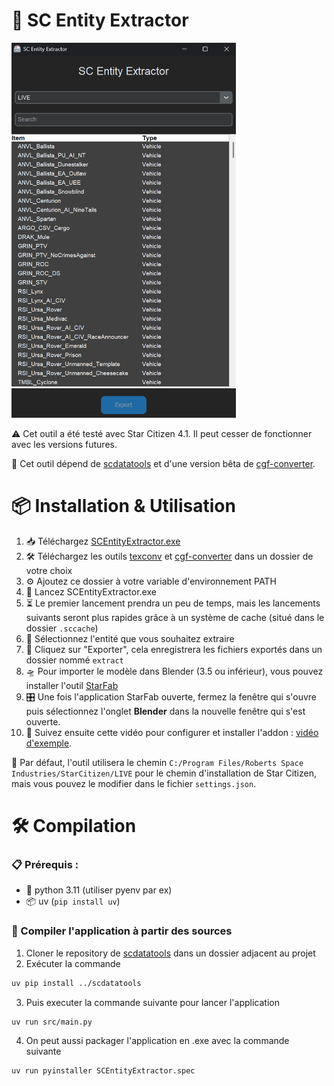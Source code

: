 # 🚀 SC Entity Extractor

<img src="doc/app.png" height="600" />

⚠️ Cet outil a été testé avec Star Citizen 4.1. Il peut cesser de fonctionner avec les versions futures.

🔗 Cet outil dépend de [scdatatools](https://gitlab.com/scmodding/frameworks/scdatatools) et d'une version bêta de [cgf-converter](https://github.com/Markemp/Cryengine-Converter/tree/192/new-ivo-format).

# 📦 Installation & Utilisation

1. 📥 Téléchargez [SCEntityExtractor.exe](https://github.com/GuillaumeCa/SCEntityExtractor/releases/latest/download/SCEntityExtractor.zip)
2. 🛠️ Téléchargez les outils [texconv](https://github.com/microsoft/DirectXTex/releases) et [cgf-converter](https://github.com/GuillaumeCa/SCEntityExtractor/releases/download/1.0/cgf-converter_beta.zip) dans un dossier de votre choix
3. ⚙️ Ajoutez ce dossier à votre variable d'environnement PATH
4. 🚀 Lancez SCEntityExtractor.exe
5. ⏳ Le premier lancement prendra un peu de temps, mais les lancements suivants seront plus rapides grâce à un système de cache (situé dans le dossier `.sccache`)
6. 🧩 Sélectionnez l'entité que vous souhaitez extraire
7. 📁 Cliquez sur "Exporter", cela enregistrera les fichiers exportés dans un dossier nommé `extract`
8. 🛸 Pour importer le modèle dans Blender (3.5 ou inférieur), vous pouvez installer l'outil [StarFab](https://gitlab.com/scmodding/tools/starfab/-/releases)
9. 🎛️ Une fois l'application StarFab ouverte, fermez la fenêtre qui s'ouvre puis sélectionnez l'onglet **Blender** dans la nouvelle fenêtre qui s'est ouverte.
10. 🎥 Suivez ensuite cette vidéo pour configurer et installer l'addon : [vidéo d'exemple](https://youtu.be/0YUl951DTQE?t=152).

📂 Par défaut, l'outil utilisera le chemin `C:/Program Files/Roberts Space Industries/StarCitizen/LIVE` pour le chemin d'installation de Star Citizen, mais vous pouvez le modifier dans le fichier `settings.json`.

# 🛠️ Compilation

### 📋 Prérequis :
- 🐍 python 3.11 (utiliser pyenv par ex)
- 📦 uv (`pip install uv`)

### 🔨 Compiler l'application à partir des sources
1. Cloner le repository de [scdatatools](https://gitlab.com/scmodding/frameworks/scdatatools) dans un dossier adjacent au projet
2. Exécuter la commande
```bash
uv pip install ../scdatatools
```
3. Puis executer la commande suivante pour lancer l'application
```bash
uv run src/main.py
```

4. On peut aussi packager l'application en .exe avec la commande suivante
```bash
uv run pyinstaller SCEntityExtractor.spec
```
